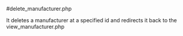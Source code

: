 #delete\_manufacturer.php

It deletes a manufacturer at a specified id and redirects it back to the view\_manufacturer.php